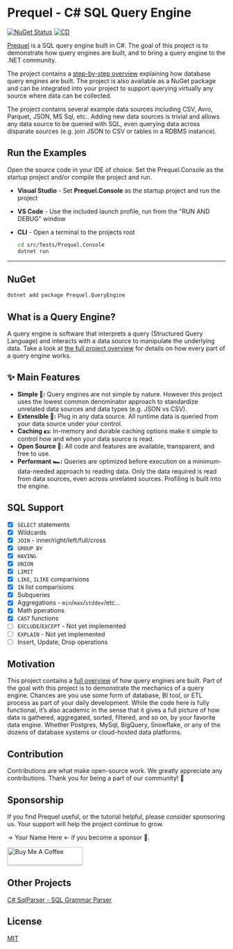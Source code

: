 # Prequel - C# SQL Query Engine

[![NuGet Status](https://img.shields.io/nuget/v/Prequel.QueryEngine.svg)](https://www.nuget.org/packages/Prequel.QueryEngine/)  [![CD](https://github.com/TylerBrinks/Prequel/actions/workflows/cd.yml/badge.svg)](https://github.com/TylerBrinks/Prequel/actions/workflows/cd.yml) 

[Prequel](/docs/index.md) is a SQL query engine built in C#.  The goal of this project is to demonstrate how query engines are built, and to bring a query engine to the .NET community.

The project contains a [step-by-step overview](/docs/index.md) explaining how database query engines are built.  The project is also available as a NuGet package and can be integrated into your project to support querying virtually any source where data can be collected. 

The project contains several example data sources including CSV, Avro, Parquet, JSON, MS Sql, etc..  Adding new data sources is trivial and allows any data source to be queried with SQL, even querying data across disparate sources (e.g. join JSON to CSV or tables in a RDBMS instance).

## Run the Examples
Open the source code in your IDE of choice.  Set the Prequel.Console as the startup project and/or compile the project and run.  

- **Visual Studio** - Set **Prequel.Console** as the startup project and run the project
- **VS Code** - Use the included launch profile, run from the "RUN AND DEBUG" window
- **CLI** - Open a terminal to the projects root

    ```bash
    cd src/Tests/Prequel.Console
    dotnet run
    ```
---

## NuGet
```bash
dotnet add package Prequel.QueryEngine
```

## What is a Query Engine?
A query engine is software that interprets a query (Structured Query Language) and interacts with a data source to manipulate the underlying data.  Take a look at [the full project overview](/docs/index.md) for details on how every part of a query engine works.


## ✨ Main Features

- **Simple 🤲:** Query engines are not simple by nature.  However this project uses the lowest common denominator approach to standardize unrelated data sources and data types (e.g. JSON vs CSV).
- **Extensible 🧩:** Plug in any data source.  All runtime data is queried from your data source under your control.
- **Caching 💵:** In-memory and durable caching options make it simple to control how and when your data source is read.
- **Open Source 📖:** All code and features are available, transparent, and free to use.
- **Performant 🏎️:** Queries are optimized before execution on a minimum-data-needed approach to reading data.  Only the data required is read from data sources, even across unrelated sources.  Profiling is built into the engine.

## SQL Support
 - [X] `SELECT` statements
 - [X] Wildcards
 - [X] `JOIN` - inner/right/left/full/cross
 - [X] `GROUP BY`
 - [X] `HAVING`
 - [X] `UNION`
 - [X] `LIMIT`
 - [X] `LIKE`, `ILIKE` comparisions
 - [X] `IN` list comparisions
 - [X] Subqueries
 - [X] Aggregations - `min`/`max`/`stddev`/etc...
 - [X] Math pperations
 - [X] `CAST` functions
 - [ ] `EXCLUDE`/`EXCEPT` - Not yet implemented
 - [ ] `EXPLAIN` - Not yet implemented
 - [ ] Insert, Update, Drop operations

## Motivation
This project contains a [full overview](/docs/index.md) of how query engines are built.  Part of the goal with this project is to demonstrate the mechanics of a query engine.  Chances are you use some form of database, BI tool, or ETL process as part of your daily development.  While the code here is fully functional, it’s also academic in the sense that it gives a full picture of how data is gathered, aggregated, sorted, filtered, and so on, by your favorite data engine.  Whether Postgres, MySql, BigQuery, Snowflake, or any of the dozens of database systems or cloud-hosted data platforms.

## Contribution
Contributions are what make open-source work.  We greatly appreciate any contributions.  Thank you for being a part of our community! 🥰

## Sponsorship
If you find Prequel useful, or the tutorial helpful, please consider sponsoring us.  Your support will help the project continue to grow.

→ Your Name Here ← if you become a sponsor 👏.


<a href="https://buymeacoffee.com/tylerbrinks" target="_blank"><img src="https://www.buymeacoffee.com/assets/img/custom_images/orange_img.png" alt="Buy Me A Coffee" style="height: 41px !important;width: 174px !important;box-shadow: 0px 3px 2px 0px rgba(190, 190, 190, 0.5) !important;" ></a>

## Other Projects
[C# SqlParser - SQL Grammar Parser](https://github.com/TylerBrinks/SqlParser-cs)

## License
[MIT](https://github.com/mingrammer/diagrams/blob/master/LICENSE)